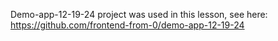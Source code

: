 Demo-app-12-19-24 project was used in this lesson, see here: https://github.com/frontend-from-0/demo-app-12-19-24